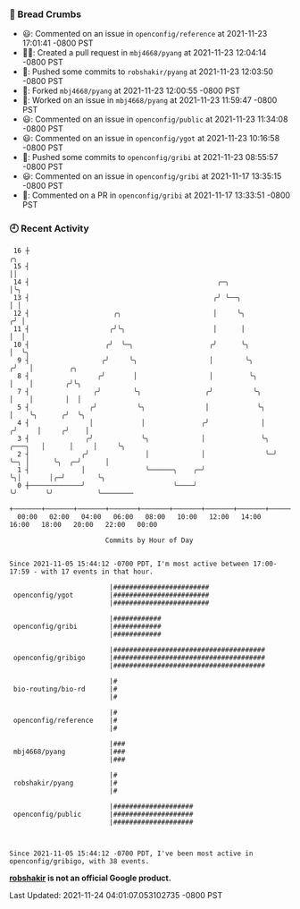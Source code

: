 ### 🍞 Bread Crumbs

 * 😃: Commented on an issue in `openconfig/reference` at 2021-11-23 17:01:41 -0800 PST
 * ✍🏼: Created a pull request in `mbj4668/pyang` at 2021-11-23 12:04:14 -0800 PST
 * 🚢: Pushed some commits to `robshakir/pyang` at 2021-11-23 12:03:50 -0800 PST
 * 🍴: Forked `mbj4668/pyang` at 2021-11-23 12:00:55 -0800 PST
 * 👀: Worked on an issue in `mbj4668/pyang` at 2021-11-23 11:59:47 -0800 PST
 * 😃: Commented on an issue in `openconfig/public` at 2021-11-23 11:34:08 -0800 PST
 * 😃: Commented on an issue in `openconfig/ygot` at 2021-11-23 10:16:58 -0800 PST
 * 🚢: Pushed some commits to `openconfig/gribi` at 2021-11-23 08:55:57 -0800 PST
 * 😃: Commented on an issue in `openconfig/gribi` at 2021-11-17 13:35:15 -0800 PST
 * 💬: Commented on a PR in  `openconfig/gribi` at 2021-11-17 13:33:51 -0800 PST

### 🕘 Recent Activity
```
 16 ┼                                                                        ╭╮
 15 ┤                                                                        ││
 14 ┤                                               ╭─╮                      │╰╮
 13 ┤                                              ╭╯ ╰──╮                   │ │
 12 ┤                     ╭╮                       │     ╰╮                 ╭╯ │
 11 ┤                    ╭╯╰╮                      │      │                 │  │
 10 ┤                   ╭╯  ╰─╮                   ╭╯      ╰╮                │  ╰╮
  9 ┤                  ╭╯     ╰╮                  │        ╰╮              ╭╯   │         ╭╮
  8 ┤                 ╭╯       │                  │         ╰╮             │    │        ╭╯╰╮
  7 ┤                ╭╯        ╰╮                ╭╯          ╰╮            │    │        │  │
  5 ┤               ╭╯          ╰╮               │            ╰╮           │    ╰╮      ╭╯  ╰╮
  4 ┤               │            │              ╭╯             │          ╭╯     │     ╭╯    │
  3 ┤              ╭╯            ╰╮             │              ╰╮ ╭───╮   │      │     │     ╰╮
  2 ┤             ╭╯              │             │               ╰─╯   ╰─╮ │      ╰╮  ╭─╯      │
  1 ┤             │               ╰──────╮    ╭─╯                       ╰╮│       │╭─╯        ╰╮
  0 ┼─────────────╯                      ╰────╯                          ╰╯       ╰╯           ╰────────
    +───────+───────+───────+───────+───────+───────+───────+───────+───────+───────+───────+───────+────
  00:00   02:00   04:00   06:00   08:00   10:00   12:00   14:00   16:00   18:00   20:00   22:00   00:00   

						Commits by Hour of Day


Since 2021-11-05 15:44:12 -0700 PDT, I'm most active between 17:00-17:59 - with 17 events in that hour.

```



```
                         |########################
 openconfig/ygot         |########################
                         |########################

                         |############
 openconfig/gribi        |############
                         |############

                         |######################################
 openconfig/gribigo      |######################################
                         |######################################

                         |#
 bio-routing/bio-rd      |#
                         |#

                         |#
 openconfig/reference    |#
                         |#

                         |###
 mbj4668/pyang           |###
                         |###

                         |#
 robshakir/pyang         |#
                         |#

                         |####################
 openconfig/public       |####################
                         |####################



Since 2021-11-05 15:44:12 -0700 PDT, I've been most active in openconfig/gribigo, with 38 events.

```
**[robshakir](mailto:robjs@google.com) is not an official Google product.**  


Last Updated: 2021-11-24 04:01:07.053102735 -0800 PST
